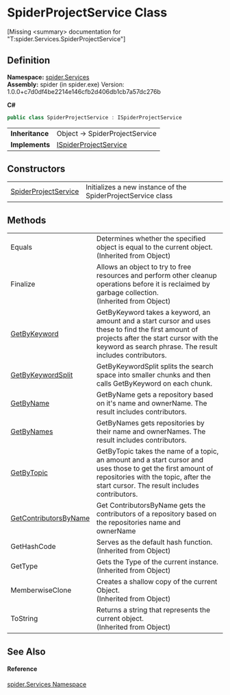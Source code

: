 # SpiderProjectService Class


\[Missing &lt;summary&gt; documentation for "T:spider.Services.SpiderProjectService"\]



## Definition
**Namespace:** <a href="c6df77e0-28de-d4ed-9b46-1241a40828db">spider.Services</a>  
**Assembly:** spider (in spider.exe) Version: 1.0.0+c7d0df4be2214e146cfb2d406db1cb7a57dc276b

**C#**
``` C#
public class SpiderProjectService : ISpiderProjectService
```

<table><tr><td><strong>Inheritance</strong></td><td>Object  →  SpiderProjectService</td></tr>
<tr><td><strong>Implements</strong></td><td><a href="3bbaf1f1-eb83-5d9a-4724-94a7825b039d">ISpiderProjectService</a></td></tr>
</table>



## Constructors
<table>
<tr>
<td><a href="9e0d95a2-c260-6fe6-a7dc-1fca7c41aa3a">SpiderProjectService</a></td>
<td>Initializes a new instance of the SpiderProjectService class</td></tr>
</table>

## Methods
<table>
<tr>
<td>Equals</td>
<td>Determines whether the specified object is equal to the current object.<br />(Inherited from Object)</td></tr>
<tr>
<td>Finalize</td>
<td>Allows an object to try to free resources and perform other cleanup operations before it is reclaimed by garbage collection.<br />(Inherited from Object)</td></tr>
<tr>
<td><a href="418fb474-cf1e-5b80-143a-a6bcfd0224e7">GetByKeyword</a></td>
<td>GetByKeyword takes a keyword, an amount and a start cursor and uses these to find the first amount of projects after the start cursor with the keyword as search phrase. The result includes contributors.</td></tr>
<tr>
<td><a href="c4d563da-ddd1-ed05-4c6e-faa7f63bcec3">GetByKeywordSplit</a></td>
<td>GetByKeywordSplit splits the search space into smaller chunks and then calls GetByKeyword on each chunk.</td></tr>
<tr>
<td><a href="408f7065-c3e4-1196-ee5a-a83eee5fe4ff">GetByName</a></td>
<td>GetByName gets a repository based on it's name and ownerName. The result includes contributors.</td></tr>
<tr>
<td><a href="9a04e382-638e-6ac1-3f87-309e606dd86b">GetByNames</a></td>
<td>GetByNames gets repositories by their name and ownerNames. The result includes contributors.</td></tr>
<tr>
<td><a href="f15643c2-4c7a-b89e-30bf-692c4ab2da70">GetByTopic</a></td>
<td>GetByTopic takes the name of a topic, an amount and a start cursor and uses those to get the first amount of repositories with the topic, after the start cursor. The result includes contributors.</td></tr>
<tr>
<td><a href="0d696d81-03e9-4a71-dcde-7f1db6a9eacc">GetContributorsByName</a></td>
<td>Get ContributorsByName gets the contributors of a repository based on the repositories name and ownerName</td></tr>
<tr>
<td>GetHashCode</td>
<td>Serves as the default hash function.<br />(Inherited from Object)</td></tr>
<tr>
<td>GetType</td>
<td>Gets the Type of the current instance.<br />(Inherited from Object)</td></tr>
<tr>
<td>MemberwiseClone</td>
<td>Creates a shallow copy of the current Object.<br />(Inherited from Object)</td></tr>
<tr>
<td>ToString</td>
<td>Returns a string that represents the current object.<br />(Inherited from Object)</td></tr>
</table>

## See Also


#### Reference
<a href="c6df77e0-28de-d4ed-9b46-1241a40828db">spider.Services Namespace</a>  
